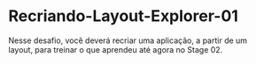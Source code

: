 # Recriando-Layout-Explorer-01
Nesse desafio, você deverá recriar uma aplicação, a partir de um layout, para treinar o que aprendeu até agora no Stage 02.

